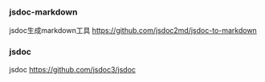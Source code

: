 ### jsdoc-markdown
jsdoc生成markdown工具
https://github.com/jsdoc2md/jsdoc-to-markdown

### jsdoc
jsdoc
https://github.com/jsdoc3/jsdoc